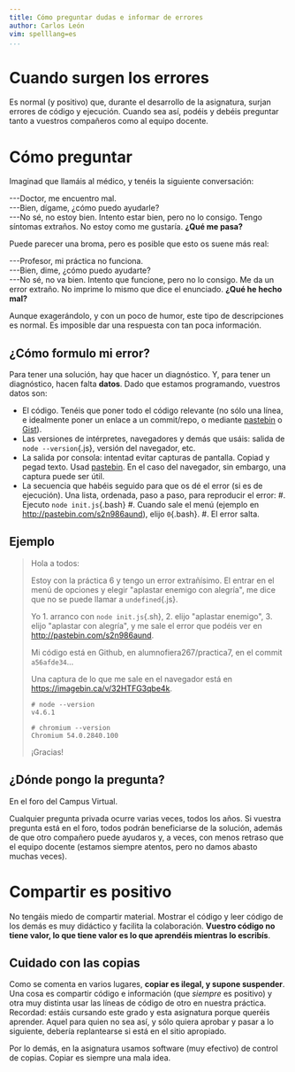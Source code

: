 ```yaml
---
title: Cómo preguntar dudas e informar de errores
author: Carlos León
vim: spelllang=es
...
```


# Cuando surgen los errores

Es normal (y positivo) que, durante el desarrollo de la asignatura, surjan
errores de código y ejecución. Cuando sea así, podéis y debéis preguntar
tanto a vuestros compañeros como al equipo docente.

# Cómo preguntar

Imaginad que llamáis al médico, y tenéis la siguiente conversación:

---Doctor, me encuentro mal.\
---Bien, dígame, ¿cómo puedo ayudarle?\
---No sé, no estoy bien. Intento estar bien, pero no lo consigo. Tengo síntomas
extraños. No estoy como me gustaría. **¿Qué me pasa?**

Puede parecer una broma, pero es posible que esto os suene más real:

---Profesor, mi práctica no funciona.\
---Bien, dime, ¿cómo puedo ayudarte?\
---No sé, no va bien. Intento que funcione, pero no lo consigo. Me da un error
extraño. No imprime lo mismo que dice el enunciado. **¿Qué he hecho mal?**

Aunque exagerándolo, y con un poco de humor, este tipo de descripciones es
normal. Es imposible dar una respuesta con tan poca información.

## ¿Cómo formulo mi error?

Para tener una solución, hay que hacer un diagnóstico. Y, para tener un
diagnóstico, hacen falta **datos**. Dado que estamos programando, vuestros
datos son:

- El código. Tenéis que poner todo el código relevante (no sólo una línea, e
  idealmente poner un enlace a un commit/repo, o mediante
  [pastebin](http://pastebin.com/) o [Gist](https://gist.github.com/)).
- Las versiones de intérpretes, navegadores y demás que usáis: salida de `node --version`{.js}, versión del navegador, etc.
- La salida por consola: intentad evitar capturas de pantalla. Copiad y pegad
  texto. Usad [pastebin](http://pastebin.com/). En el caso del navegador, sin
  embargo, una captura puede ser útil.
- La secuencia que habéis seguido para que os dé el error (si es de ejecución).
  Una lista, ordenada, paso a paso, para reproducir el error:
    #. Ejecuto `node init.js`{.bash}
    #. Cuando sale el menú (ejemplo en <http://pastebin.com/s2n986aund>), elijo `0`{.bash}.
    #. El error salta.

## Ejemplo

> Hola a todos:
>
> Estoy con la práctica 6 y tengo un error extrañísimo. El entrar en el menú de
> opciones y elegir "aplastar enemigo con alegría", me dice que no se puede
> llamar a `undefined`{.js}.
>
> Yo 1. arranco con `node init.js`{.sh}, 2. elijo "aplastar enemigo", 3. elijo
> "aplastar con alegría", y me sale el error que podéis ver en
> <http://pastebin.com/s2n986aund>.
>
> Mi código está en Github, en alumnofiera267/practica7, en el commit
> `a56afde34`...
>
> Una captura de lo que me sale en el navegador está en
> <https://imagebin.ca/v/32HTFG3qbe4k>.
>
> ```
> # node --version
> v4.6.1 
> ```
>
> ```
> # chromium --version 
> Chromium 54.0.2840.100
> ```
>
> ¡Gracias!


## ¿Dónde pongo la pregunta?

En el foro del Campus Virtual.

Cualquier pregunta privada ocurre varias veces, todos los años. Si vuestra
pregunta está en el foro, todos podrán beneficiarse de la solución, además de
que otro compañero puede ayudaros y, a veces, con menos retraso que el equipo
docente (estamos siempre atentos, pero no damos abasto muchas veces).


# Compartir es positivo

No tengáis miedo de compartir material. Mostrar el código y leer código de los
demás es muy didáctico y facilita la colaboración. **Vuestro código no tiene
valor, lo que tiene valor es lo que aprendéis mientras lo escribís**.

## Cuidado con las copias

Como se comenta en varios lugares, **copiar es ilegal, y supone suspender**.
Una cosa es compartir código e información (que *siempre* es positivo) y otra
muy distinta usar las líneas de código de otro en nuestra práctica. Recordad:
estáis cursando este grado y esta asignatura porque queréis aprender. Aquel
para quien no sea así, y sólo quiera aprobar y pasar a lo siguiente, debería
replantearse si está en el sitio apropiado.

Por lo demás, en la asignatura usamos software (muy efectivo) de control de
copias. Copiar es siempre una mala idea.

